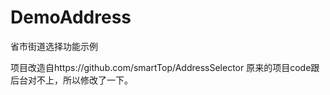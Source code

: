 # DemoAddress
省市街道选择功能示例

项目改造自https://github.com/smartTop/AddressSelector
原来的项目code跟后台对不上，所以修改了一下。
